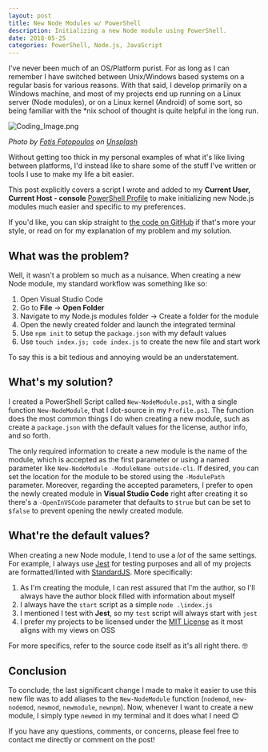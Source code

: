 ```yaml
---
layout: post
title: New Node Modules w/ PowerShell
description: Initializing a new Node module using PowerShell.
date: 2018-05-25
categories: PowerShell, Node.js, JavaScript
---
```


I've never been much of an OS/Platform purist. For as long as I can remember I have switched between Unix/Windows based systems on a regular basis for various reasons. With that said, I develop primarily on a Windows machine, and most of my projects end up running on a Linux server (Node modules), or on a Linux kernel (Android) of some sort, so being familiar with the *nix school of thought is quite helpful in the long run.

![Coding_Image.png][7]

_Photo by [Fotis Fotopoulos][5] on [Unsplash][6]_

Without getting too thick in my personal examples of what it's like living between platforms, I'd instead like to share some of the stuff I've written or tools I use to make my life a bit easier. 

This post explicitly covers a script I wrote and added to my **Current User, Current Host - console** [PowerShell Profile][1] to make initializing new Node.js modules much easier and specific to my preferences.

If you'd like, you can skip straight to [the code on GitHub][2] if that's more your style, or read on for my explanation of my problem and my solution.

## What was the problem?

Well, it wasn't a problem so much as a nuisance. When creating a new Node module, my standard workflow was something like so:

1. Open Visual Studio Code
2. Go to **File** -> **Open Folder**
3. Navigate to my Node.js modules folder -> Create a folder for the module
4. Open the newly created folder and launch the integrated terminal
5. Use `npm init` to setup the `package.json` with my default values
6. Use `touch index.js; code index.js` to create the new file and start work

To say this is a bit tedious and annoying would be an understatement.

## What's my solution?

I created a PowerShell Script called `New-NodeModule.ps1`, with a single function `New-NodeModule`, that I dot-source in my `Profile.ps1`. The function does the most common things I do when creating a new module, such as create a `package.json` with the default values for the license, author info, and so forth.

The only required information to create a new module is the name of the module, which is accepted as the first parameter or using a named parameter like `New-NodeModule -ModuleName outside-cli`. If desired, you can set the location for the module to be stored using the `-ModulePath` parameter. Moreover, regarding the accepted parameters, I prefer to open the newly created module in **Visual Studio Code** right after creating it so there's a `-OpenInVSCode` parameter that defaults to `$true` but can be set to `$false` to prevent opening the newly created module.

## What're the default values?

When creating a new Node module, I tend to use a _lot_ of the same settings. For example, I always use [Jest][3] for testing purposes and all of my projects are formatted/linted with [StandardJS][4]. More specifically:

1. As I'm creating the module, I can rest assured that I'm the author, so I'll always have the author block filled with information about myself
2. I always have the `start` script as a simple `node .\index.js`
3. I mentioned I test with **Jest**, so my `test` script will always start with `jest`
4. I prefer my projects to be licensed under the [MIT License][4] as it most aligns with my views on OSS

For more specifics, refer to the source code itself as it's all right there. 🤓

## Conclusion

To conclude, the last significant change I made to make it easier to use this new file was to add aliases to the `New-NodeModule` function (`nodemod`, `new-nodemod`, `newmod`, `newmodule`, `newnpm`). Now, whenever I want to create a new module, I simply type `newmod` in my terminal and it does what I need 😊

If you have any questions, comments, or concerns, please feel free to contact me directly or comment on the post!

[1]: https://blogs.technet.microsoft.com/heyscriptingguy/2012/05/21/understanding-the-six-powershell-profiles/
[2]: https://github.com/Alcha/PowerShell/blob/master/Scripts/New-NodeModule.ps1
[3]: https://facebook.github.io/jest/
[4]: https://standardjs.com/
[5]: https://unsplash.com/photos/LJ9KY8pIH3E?utm_source=unsplash&utm_medium=referral&utm_content=creditCopyText
[6]: https://unsplash.com/search/photos/coding?utm_source=unsplash&utm_medium=referral&utm_content=creditCopyText
[7]: https://i.imgur.com/S4E7XoP.png